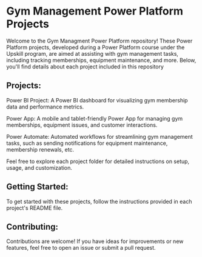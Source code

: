 # Gym Management Power Platform Projects
Welcome to the Gym Managment Power Platform repository! These Power Platform projects, developed during a Power Platform course under the Upskill program, are aimed at assisting with gym management tasks, including tracking memberships, equipment maintenance, and more. Below, you'll find details about each project included in this repository

## Projects:
Power BI Project: A Power BI dashboard for visualizing gym membership data and performance metrics.

Power App: A mobile and tablet-friendly Power App for managing gym memberships, equipment issues, and customer interactions.

Power Automate: Automated workflows for streamlining gym management tasks, such as sending notifications for equipment maintenance, membership renewals, etc.

Feel free to explore each project folder for detailed instructions on setup, usage, and customization.

## Getting Started:
To get started with these projects, follow the instructions provided in each project's README file. 

## Contributing:
Contributions are welcome! If you have ideas for improvements or new features, feel free to open an issue or submit a pull request.
